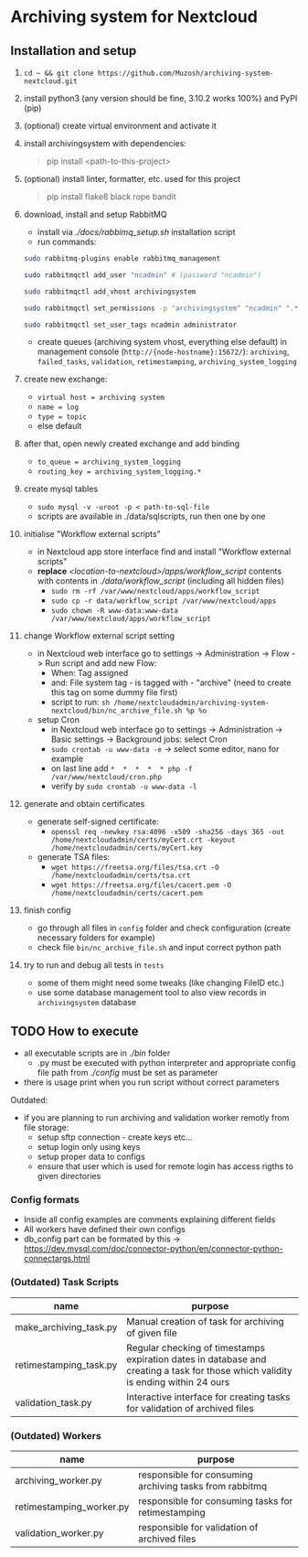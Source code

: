 [comment]: #

# Archiving system for Nextcloud

## Installation and setup

1. `cd ~ && git clone https://github.com/Muzosh/archiving-system-nextcloud.git`
1. install python3 (any version should be fine, 3.10.2 works 100%) and PyPI (pip)
1. (optional) create virtual environment and activate it
1. install archivingsystem with dependencies:
    > pip install \<path-to-this-project\>
1. (optional) install linter, formatter, etc. used for this project
    > pip install flake8 black rope bandit
1. download, install and setup RabbitMQ

    - install via _./docs/rabbimq_setup.sh_ installation script
    - run commands:

    ```bash
    sudo rabbitmq-plugins enable rabbitmq_management

    sudo rabbitmqctl add_user "ncadmin" # (password "ncadmin")

    sudo rabbitmqctl add_vhost archivingsystem

    sudo rabbitmqctl set_permissions -p "archivingsystem" "ncadmin" ".*" ".*" ".*"

    sudo rabbitmqctl set_user_tags ncadmin administrator
    ```

    - create queues (archiving system vhost, everything else default) in management console (`http://{node-hostname}:15672/`): `archiving`, `failed_tasks`, `validation`, `retimestamping`, `archiving_system_logging`

1. create new exchange:
    - `virtual host = archiving system`
    - `name = log`
    - `type = topic`
    - else default
1. after that, open newly created exchange and add binding
    - `to_queue = archiving_system_logging`
    - `routing_key = archiving_system_logging.*`
1. create mysql tables
    - `sudo mysql -v -uroot -p < path-to-sql-file`
    - scripts are available in ./data/sqlscripts, run then one by one
1. initialise "Workflow external scripts"
    - in Nextcloud app store interface find and install "Workflow external scripts"
    - **replace** _\<location-to-nextcloud\>/apps/workflow_script_ contents with contents in _./data/workflow_script_ (including all hidden files)
        - `sudo rm -rf /var/www/nextcloud/apps/workflow_script`
        - `sudo cp -r data/workflow_script /var/www/nextcloud/apps`
        - `sudo chown -R www-data:www-data /var/www/nextcloud/apps/workflow_script`
1. change Workflow external script setting
   - in Nextcloud web interface go to settings -> Administration -> Flow -> Run script and add new Flow:
       - When: Tag assigned
       - and: File system tag - is tagged with - "archive" (need to create this tag on some dummy file first)
       - script to run: `sh /home/nextcloudadmin/archiving-system-nextcloud/bin/nc_archive_file.sh %p %o`
   - setup Cron
       - in Nextcloud web interface go to settings -> Administration -> Basic settings -> Background jobs: select Cron
       - `sudo crontab -u www-data -e` -> select some editor, nano for example
       - on last line add `*  *  *  *  * php -f /var/www/nextcloud/cron.php`
       - verify by `sudo crontab -u www-data -l`
1. generate and obtain certificates
   - generate self-signed certificate:
       - `openssl req -newkey rsa:4096 -x509 -sha256 -days 365 -out /home/nextcloudadmin/certs/myCert.crt -keyout /home/nextcloudadmin/certs/myCert.key`
   - generate TSA files:
       - `wget https://freetsa.org/files/tsa.crt -O /home/nextcloudadmin/certs/tsa.crt`
       - `wget https://freetsa.org/files/cacert.pem -O /home/nextcloudadmin/certs/cacert.pem`
1. finish config
   - go through all files in `config` folder and check configuration (create necessary folders for example)
   - check file `bin/nc_archive_file.sh` and input correct python path
1. try to run and debug all tests in `tests`
    - some of them might need some tweaks (like changing FileID etc.)
    - use some database management tool to also view records in `archivingsystem` database

## TODO How to execute

- all executable scripts are in _./bin_ folder
    - .py must be executed with python interpreter and appropriate config file path from _./config_ must be set as parameter
- there is usage print when you run script without correct parameters

Outdated:

- if you are planning to run archiving and validation worker remotly from file storage:
    - setup sftp connection - create keys etc...
    - setup login only using keys
    - setup proper data to configs
    - ensure that user which is used for remote login has access rigths to given directories

### Config formats

- Inside all config examples are comments explaining different fields
- All workers have defined their own configs
- db_config part can be formated by this -> <https://dev.mysql.com/doc/connector-python/en/connector-python-connectargs.html>

### (Outdated) Task Scripts

| name                     | purpose                                                                                                                           |
| ------------------------ | --------------------------------------------------------------------------------------------------------------------------------- |
| make_archiving_task.py | Manual creation of task for archiving of given file                                                                             |
| retimestamping_task.py   | Regular checking of timestamps expiration dates in database and creating a task for those which validity is ending within 24 ours |
| validation_task.py       | Interactive interface for creating tasks for validation of archived files                                                         |

### (Outdated) Workers

| name                     | purpose                                                   |
| ------------------------ | --------------------------------------------------------- |
| archiving_worker.py    | responsible for consuming archiving tasks from rabbitmq |
| retimestamping_worker.py | responsible for consuming tasks for retimestamping        |
| validation_worker.py     | responsible for validation of archived files              |
